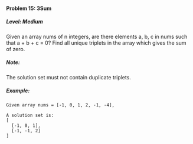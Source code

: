 #### Problem 15: 3Sum

##### Level: Medium

Given an array nums of n integers, are there elements a, b, c in nums such that a + b + c = 0? Find all unique triplets in the array which gives the sum of zero.

##### Note:

The solution set must not contain duplicate triplets.

##### Example:
```
Given array nums = [-1, 0, 1, 2, -1, -4],

A solution set is:
[
  [-1, 0, 1],
  [-1, -1, 2]
]
```
